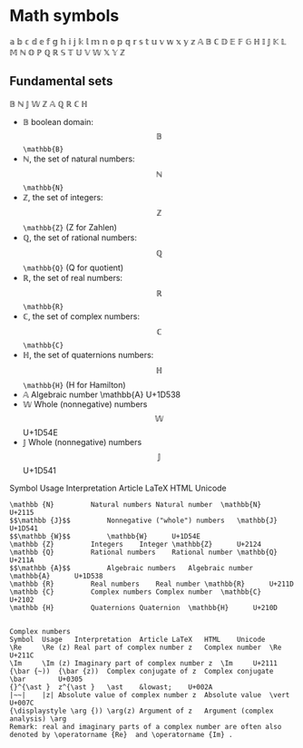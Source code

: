 # Math symbols

𝕒 𝕓 𝕔 𝕕 𝕖 𝕗 𝕘 𝕙 𝕚 𝕛 𝕜 𝕝 𝕞 𝕟 𝕠 𝕡 𝕢 𝕣 𝕤 𝕥 𝕦 𝕧 𝕨 𝕩 𝕪 𝕫
𝔸 𝔹 ℂ 𝔻 𝔼 𝔽 𝔾 ℍ 𝕀 𝕁 𝕂 𝕃 𝕄 ℕ 𝕆 ℙ ℚ ℝ 𝕊 𝕋 𝕌 𝕍 𝕎 𝕏 𝕐 ℤ​


## Fundamental sets

𝔹 ℕ 𝕁 𝕎 ℤ​
𝔸 ℚ ℝ​ ℂ ℍ


- 𝔹 boolean domain: $$\mathbb{B}$$ `\mathbb{B}` 
- ℕ, the set of natural numbers: $$\mathbb{N}$$ `\mathbb{N}`
- ℤ, the set of integers: $$\mathbb{Z}$$ `\mathbb{Z}` (Z for Zahlen)
- ℚ, the set of rational numbers: $$\mathbb{Q}$$ `\mathbb{Q}` (Q for quotient)
- ℝ, the set of real numbers: $$\mathbb{R}$$ `\mathbb{R}`
- ℂ, the set of complex numbers: $$\mathbb{C}$$ `\mathbb{C}`
- ℍ, the set of quaternions numbers: $$\mathbb{H}$$ `\mathbb{H}` (H for Hamilton)
- 𝔸 Algebraic number \mathbb{A} U+1D538
- 𝕎 Whole (nonnegative) numbers $$\mathbb{W}$$ U+1D54E
- 𝕁  Whole (nonnegative) numbers $$\mathbb{J}$$ U+1D541


Symbol	Usage	Interpretation	Article	LaTeX	HTML	Unicode

```
\mathbb {N} 		Natural numbers	Natural number	\mathbb{N}		U+2115
$$\mathbb {J}$$ 		Nonnegative ("whole") numbers	\mathbb{J}		U+1D541
$$\mathbb {W}$$ 		\mathbb{W}		U+1D54E
\mathbb {Z} 		Integers	Integer	\mathbb{Z}		U+2124
\mathbb {Q} 		Rational numbers	Rational number	\mathbb{Q}		U+211A
$$\mathbb {A}$$ 		Algebraic numbers	Algebraic number	\mathbb{A}		U+1D538
\mathbb {R} 		Real numbers	Real number	\mathbb{R}		U+211D
\mathbb {C} 		Complex numbers	Complex number	\mathbb{C}		U+2102
\mathbb {H} 		Quaternions	Quaternion	\mathbb{H}		U+210D


Complex numbers
Symbol	Usage	Interpretation	Article	LaTeX	HTML	Unicode
\Re 	\Re (z)	Real part of complex number z	Complex number	\Re		U+211C
\Im 	\Im (z)	Imaginary part of complex number z	\Im		U+2111
{\bar {~))	{\bar {z))	Complex conjugate of z	Complex conjugate	\bar		U+0305
{}^{\ast }	z^{\ast }	\ast	&lowast;	U+002A
|~~|	|z|	Absolute value of complex number z	Absolute value	\vert		U+007C
{\displaystyle \arg {))	\arg(z)	Argument of z	Argument (complex analysis)	\arg		
Remark: real and imaginary parts of a complex number are often also denoted by \operatorname {Re}  and \operatorname {Im} .
```
